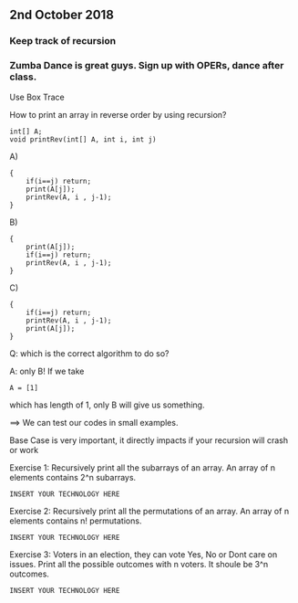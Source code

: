 ## 2nd October 2018 ##

### Keep track of recursion ####

### Zumba Dance is great guys. Sign up with OPERs, dance after class. ###

Use Box Trace

How to print an array in reverse order by using recursion?

```
int[] A;
void printRev(int[] A, int i, int j)
```

A)
```
{
    if(i==j) return;
    print(A[j]);
    printRev(A, i , j-1);
}
```
B)
```
{
    print(A[j]);
    if(i==j) return;
    printRev(A, i , j-1);
}
```
C)
```
{
    if(i==j) return;
    printRev(A, i , j-1);
    print(A[j]);
}
```

Q: which is the correct algorithm to do so?

A: only B! If we take 
```
A = [1]
```
which has length of 1, only B will give us something.

==> We can test our codes in small examples.


Base Case is very important, it directly impacts if your recursion will crash or work

Exercise 1: Recursively print all the subarrays of an array. An array of n elements contains 2^n subarrays.

```
INSERT YOUR TECHNOLOGY HERE
```

Exercise 2: Recursively print all the permutations of an array. An array of n elements contains n! permutations.
```
INSERT YOUR TECHNOLOGY HERE
```

Exercise 3: Voters in an election, they can vote Yes, No or Dont care on issues. Print all the possible outcomes with n voters. It shoule be 3^n outcomes.
```
INSERT YOUR TECHNOLOGY HERE
```